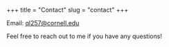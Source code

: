 +++
title = "Contact"
slug = "contact"
+++

Email: ql257@cornell.edu

Feel free to reach out to me if you have any questions!